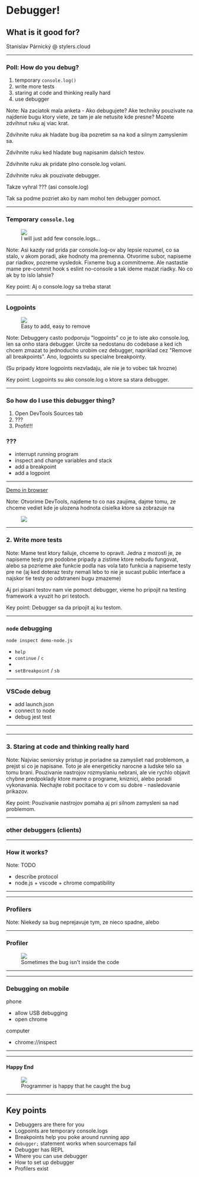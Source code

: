 # Debugger!

## What is it good for?

Stanislav Párnický @ stylers.cloud

---

### Poll: How do you debug?

1. temporary `console.log()`
1. write more tests
1. staring at code and thinking really hard
1. use debugger

Note:
Na zaciatok mala anketa - Ako debugujete? Ake techniky pouzivate na najdenie bugu ktory viete, ze tam je ale netusite kde presne? Mozete zdvihnut ruku aj viac krat.

Zdvihnite ruku ak hladate bug iba pozretim sa na kod a silnym zamyslenim sa.

Zdvihnite ruku ked hladate bug napisanim dalsich testov.

Zdvihnite ruku ak pridate plno console.log volani.

Zdvihnite ruku ak pouzivate debugger.

Takze vyhral ??? (asi console.log)

Tak sa podme pozriet ako by nam mohol ten debugger pomoct.

---

### Temporary `console.log`

<div>
<figure>
<img src="./img/console-logs-diff.png">
<figcaption>I will just add few console.logs...</figcaption>
<figure>
</div>

Note:
Asi kazdy rad prida par console.log-ov aby lepsie rozumel, co sa stalo, v akom poradi, ake hodnoty ma premenna.
Otvorime subor, napiseme par riadkov, pozreme vysledok. Fixneme bug a commitneme. Ale nastastie mame pre-commit hook s eslint no-console a tak ideme mazat riadky. No co ak by to islo lahsie?

Key point: Aj o console.logy sa treba starat

---

### Logpoints

<div>
<figure>
<img src="./img/logpoints.png">
<figcaption>Easy to add, easy to remove</figcaption>
<figure>
</div>

Note:
Debuggery casto podporuju "logpoints" co je to iste ako console.log, len sa onho stara debugger. Urcite sa nedostanu do codebase a ked ich chcem zmazat to jednoducho urobim cez debugger, napriklad cez "Remove all breakpoints". Ano, logpoints su specialne breakpointy.

(Su pripady ktore logpoints nezvladaju, ale nie je to vobec tak hrozne)

Key point: Logpoints su ako console.log o ktore sa stara debugger.

---

### So how do I use this debugger thing?

<!--vert-->

1. Open DevTools Sources tab
2. ???
3. Profit!!!

<!--vert-->

### ???

- interrupt running program
- inspect and change variables and stack
- add a breakpoint
- add a logpoint

---

<a href="/demo/demo-chrome/basic.html" target="_blank">Demo in browser</a>

Note:
Otvorime DevTools, najdeme to co nas zaujima, dajme tomu, ze chceme vediet kde je ulozena hodnota cisielka ktore sa zobrazuje na

<!--vert-->

<div>
<figure>
<img src="./img/demo-basic.png">
<figure>
</div>

---

### 2. Write more tests

Note:
Mame test ktory failuje, chceme to opravit. Jedna z mozosti je, ze napiseme testy pre podobne pripady a zistime ktore nebudu fungovat, alebo sa pozrieme ake funkcie podla nas vola tato funkcia a napiseme testy pre ne (aj ked doteraz testy nemali lebo to nie je sucast public interface a najskor tie testy po odstraneni bugu zmazeme)

Aj pri pisani testov nam vie pomoct debugger, vieme ho pripojit na testing framework a vyuzit ho pri testoch.

Key point: Debugger sa da pripojit aj ku testom.

---
### `node` debugging

```
node inspect demo-node.js
```

<!--vert-->
- `help`
- `continue` / `c`
- 
- `setBreakpoint` / `sb`

--- 

### VSCode debug

- add launch.json
- connect to node
- debug jest test

---

###

---

### 3. Staring at code and thinking really hard

Note:
Najviac seniorsky pristup je poriadne sa zamysliet nad problemom, a prejst si co je napisane. Toto je ale energeticky narocne a ludske telo sa tomu brani. Pouzivanie nastrojov rozmyslaniu nebrani, ale vie rychlo objavit chybne predpoklady ktore mame o programe, kniznici, alebo poradi vykonavania. Nechajte robit pocitace to v com su dobre - nasledovanie prikazov.

Key point: Pouzivanie nastrojov pomaha aj pri silnom zamysleni sa nad problemom.


---

### other debuggers (clients)

---

### How it works?

Note: TODO

- describe protocol
- node.js + vscode + chrome compatibility

---

---

### Profilers

Note:
Niekedy sa bug neprejavuje tym, ze nieco spadne, alebo

---

### Profiler

<div>
<figure>
<img src="./img/profiler-gc.png">
<figcaption>Sometimes the bug isn't inside the code</figcaption>
<figure>
</div>

---



---

### Debugging on mobile

phone

- allow USB debugging
- open chrome

computer

- chrome://inspect

---

---

#### Happy End

<div>
<figure>
<img src="./img/blahaj.png">
<figcaption>Programmer is happy that he caught the bug</figcaption>
<figure>
</div>

---

## Key points

- Debuggers are there for you
- Logpoints are temporary console.logs
- Breakpoints help you poke around running app
- `debugger;` statement works when sourcemaps fail
- Debugger has REPL
- Where you can use debugger
- How to set up debugger
- Profilers exist
```
